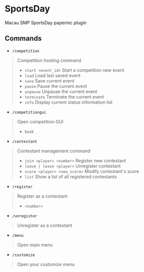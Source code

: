 # SportsDay
Macau SMP SportsDay papermc plugin
## Commands
* `/competition`
> Competition hosting command
> * `start <event_id>`
> Start a competition new event
> * `load`
> Load last saved event
> * `save`
> Save current event
> * `pause`
> Pause the current event
> * `unpause`
> Unpause the current event
> * `terminate`
> Terminate the current event
> * `info`
> Display current status information list
* `/competitiongui`
> Open competition GUI
> * `book`
* `/contestant`
> Contestant management command
> * `join <player> <number>`
> Register new contestant
> * `leave | leave <player>`
> Unregister contestant
> * `score <player> <new_score>`
> Modify contestant's score
> * `list`
> Show a list of all registered contestants
* `/register`
> Register as a contestant
> * `<number>`
* `/unregister`
> Unregister as a contestant
* `/menu`
> Open main menu
* `/customize`
> Open your customize menu